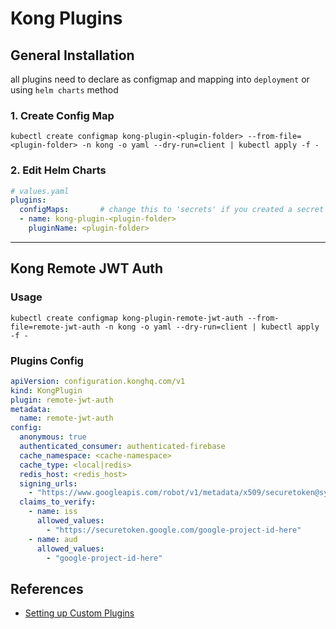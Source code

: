 # Kong Plugins

## General Installation

all plugins need to declare as configmap and mapping into `deployment` or using `helm charts` method

### 1. Create Config Map

```cli
kubectl create configmap kong-plugin-<plugin-folder> --from-file=<plugin-folder> -n kong -o yaml --dry-run=client | kubectl apply -f -
```

### 2. Edit Helm Charts

```yaml
# values.yaml
plugins:
  configMaps:       # change this to 'secrets' if you created a secret
  - name: kong-plugin-<plugin-folder>
    pluginName: <plugin-folder>
```
  
---

## Kong Remote JWT Auth

### Usage

```cli
kubectl create configmap kong-plugin-remote-jwt-auth --from-file=remote-jwt-auth -n kong -o yaml --dry-run=client | kubectl apply -f -
```

### Plugins Config

```yaml
apiVersion: configuration.konghq.com/v1
kind: KongPlugin
plugin: remote-jwt-auth
metadata:
  name: remote-jwt-auth
config:
  anonymous: true
  authenticated_consumer: authenticated-firebase
  cache_namespace: <cache-namespace>
  cache_type: <local|redis>
  redis_host: <redis_host>
  signing_urls:
    - "https://www.googleapis.com/robot/v1/metadata/x509/securetoken@system.gserviceaccount.com"
  claims_to_verify:
    - name: iss
      allowed_values:
        - "https://securetoken.google.com/google-project-id-here"
    - name: aud
      allowed_values:
        - "google-project-id-here"
```

## References

- [Setting up Custom Plugins](https://docs.konghq.com/kubernetes-ingress-controller/latest/guides/setting-up-custom-plugins/)
